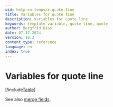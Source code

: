```yaml
---
uid: help-en-tempvar-quote-line
title: Variables for quote line
description: Variables for quote line
keywords: template variable, quote line, quote
author: Bergfrid Dias
date: 07.17.2024
version: 10.3
content_type: reference
language: en
index: true
---
```


# Variables for quote line

[!include[Table](../../../../../common/includes/variable/table-quote-line.md)]

See also [merge fields][1].

<!-- Referenced links -->
[1]: ../merge-fields/index.md
